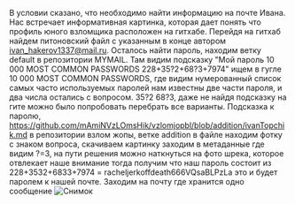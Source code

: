 В условии сказано, что необходимо найти информацию на почте Ивана. Нас встречает информативная картинка, которая дает понять что профиль юного взломщика расположен на гитхабе.
Перейдя на гитхаб найдем питоновский файл с указанным в конце автором ivan_hakerov1337@mail.ru. Осталось найти пароль, находим ветку default в репозитории MYMAIL. Там видим подсказку
"Мой пароль 10 000 MOST COMMON PASSWORDS 228+35?2+68?3+7974" ищем в гугле 10 000 MOST COMMON PASSWORDS, где видим нумерованный список самых часто используемых паролей нам известны две части пароля, и два числа остались с вопросом.
35?2 68?3, даже не найдя подсказку на гите можно было попробовать перебрать все варианты. Подсказка к паролю,  https://github.com/mAmiNVzLOmsHik/vzlomjopbl/blob/addition/ivanTopchik.md в репозитории взлом жопы, ветке addition
в файле находим фотку с знаком вопроса, скачиваем картинку заходим в метаданные где видим ?=3, на пути решения можно наткнуться на фото шрека, которое отвлекает наше внимание
тогда получим что наш пароль состоит из 228+3532+6833+7974 = racheljerkoffdeath666VQsaBLPzLa это и будет паролем к нашей почте. Заходим на почту где хранится одно сообщение 
![Снимок](https://user-images.githubusercontent.com/65190309/174656111-934f607d-4613-4c17-9f82-564080c3e19d.PNG)


